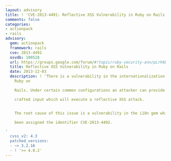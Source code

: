 ```yaml
---
layout: advisory
title: ! 'CVE-2013-4491: Reflective XSS Vulnerability in Ruby on Rails'
comments: false
categories:
- actionpack
- rails
advisory:
  gem: actionpack
  framework: rails
  cve: 2013-4491
  osvdb: 100528
  url: https://groups.google.com/forum/#!topic/ruby-security-ann/pLrh6DUw998
  title: Reflective XSS Vulnerability in Ruby on Rails
  date: 2013-12-03
  description: ! 'There is a vulnerability in the internationalization component of
    Ruby on

    Rails. Under certain common configurations an attacker can provide specially

    crafted input which will execute a reflective XSS attack.


    The root cause of this issue is a vulnerability in the i18n gem which has

    been assigned the identifier CVE-2013-4492.

'
  cvss_v2: 4.3
  patched_versions:
  - ~> 3.2.16
  - ! '>= 4.0.2'
---
```

